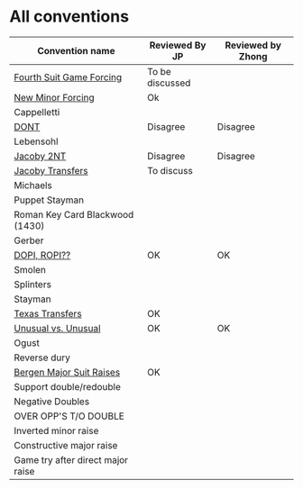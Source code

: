 # All conventions

| Convention name | Reviewed By JP | Reviewed by Zhong |
| --- | --- | --- |
| [Fourth Suit Game Forcing](fourth_suit_forcing.md) | To be discussed | |
| [New Minor Forcing](new-minor-forcing.md) | Ok | |
| Cappelletti | | |
| [DONT](dont.md) | Disagree | Disagree|
| Lebensohl | | |
| [Jacoby 2NT](jacoby-2nt.md) | Disagree |Disagree |
| [Jacoby Transfers](jacoby-transfers.md) | To discuss | |
| Michaels | | |
| Puppet Stayman | | |
| Roman Key Card Blackwood (1430) | | |
| Gerber | | |
| [DOPI, ROPI??](dopi.md) | OK | OK|
| Smolen | | |
| Splinters | | |
| Stayman | | |
| [Texas Transfers](texas-transfers.md) | OK | |
| [Unusual vs. Unusual](unusual-over-unusual.md) | OK |OK |
| Ogust | | |
| Reverse dury | | |
| [Bergen Major Suit Raises](bergen.md) | OK | |
| Support double/redouble | | |
| Negative Doubles | | |
| OVER OPP'S T/O DOUBLE | | |
| Inverted minor raise | | |
| Constructive major raise | | |
| Game try after direct major raise | | |
